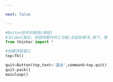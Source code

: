 ```yaml
---

next: false

---
```




<BlogInfo id="428" title="2.Button控件的使用" author="白日梦想猿" pv=0 read_times=0 pre_cost_time="0分7秒" category="GUI编程" tag_list="['GUI编程']" create_time="2020.06.21 15:41:57" update_time="2020.06.21 15:49:43" />

```python
#Button控件的使用(按钮)
#与label类似，但提供额外的工功能:如鼠标悬浮,按下，等
from tkinter import *

#创建顶层窗口
top=Tk()

quit=Button(top,text='退出',command=top.quit)
quit.pack()
mainloop()
```



<ActionBox />

